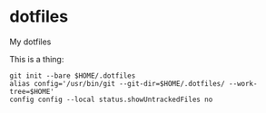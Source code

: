 # dotfiles
My dotfiles
 
 
 This is a thing:
 ```
git init --bare $HOME/.dotfiles
alias config='/usr/bin/git --git-dir=$HOME/.dotfiles/ --work-tree=$HOME'
config config --local status.showUntrackedFiles no
 
 ```
